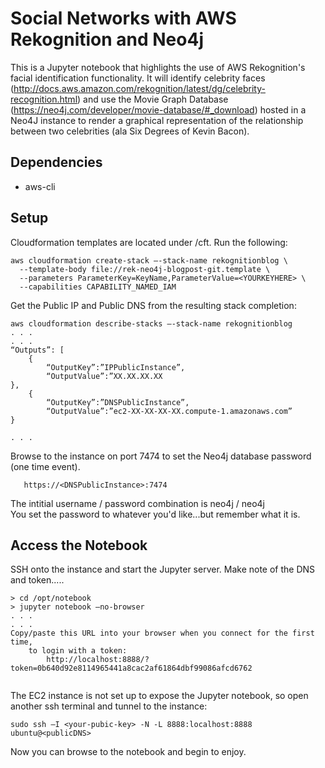 # Social Networks with AWS Rekognition and Neo4j
This is a Jupyter notebook that highlights the use of AWS Rekognition's facial identification functionality.  It will identify celebrity faces (http://docs.aws.amazon.com/rekognition/latest/dg/celebrity-recognition.html) and use the Movie Graph Database (https://neo4j.com/developer/movie-database/#_download) hosted in a Neo4J instance to render a graphical representation of the relationship between two celebrities (ala Six Degrees of Kevin Bacon).

## Dependencies
 - aws-cli


## Setup
Cloudformation templates are located under <project>/cft.  Run the following:
```
aws cloudformation create-stack –-stack-name rekognitionblog \
  --template-body file://rek-neo4j-blogpost-git.template \
  --parameters ParameterKey=KeyName,ParameterValue=<YOURKEYHERE> \
  --capabilities CAPABILITY_NAMED_IAM
```

Get the Public IP and Public DNS from the resulting stack completion:
```
aws cloudformation describe-stacks –-stack-name rekognitionblog
. . .
. . .
“Outputs”: [
    {
        “OutputKey”:”IPPublicInstance”,
        “OutputValue”:”XX.XX.XX.XX
},
    {
        “OutputKey”:”DNSPublicInstance”,
        “OutputValue”:”ec2-XX-XX-XX-XX.compute-1.amazonaws.com”
}

. . . 

```

Browse to the instance on port 7474 to set the Neo4j database password (one time event).
```
   https://<DNSPublicInstance>:7474
```

The intitial username / password combination is neo4j / neo4j  
You set the password to whatever you'd like...but remember what it is.

## Access the Notebook
SSH onto the instance and start the Jupyter server.  Make note of the DNS and token.....
```
> cd /opt/notebook
> jupyter notebook –no-browser
. . . 
. . .
Copy/paste this URL into your browser when you connect for the first time,
    to login with a token:
        http://localhost:8888/?token=0b640d92e8114965441a8cac2af61864dbf99086afcd6762
 

```


The EC2 instance is not set up to expose the Jupyter notebook, so open another ssh terminal and tunnel to the instance:
```
sudo ssh –I <your-pubic-key> -N -L 8888:localhost:8888 ubuntu@<publicDNS>
```


Now you can browse to the notebook and begin to enjoy.


